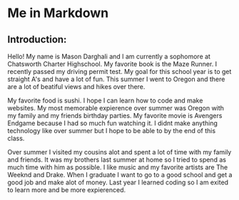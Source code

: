 # Me in Markdown
## Introduction:

Hello! My name is Mason Darghali and I am currently a sophomore at Chatsworth Charter Highschool. My favorite book is the Maze Runner. I recently passed my driving permit test. My goal for this school year is to get straight A's and have a lot of fun. This summer I went to Oregon and there are a lot of beatiful views and hikes over there.

My favorite food is sushi. I hope I can learn how to code and make websites. My most memorable expierence over summer was Oregon with my family and my friends birthday parties. My favorite movie is Avengers Endgame because I had so much fun watching it. I didnt make anything technology like over summer but I hope to be able to by the end of this class.

Over summer I visited my cousins alot and spent a lot of time with my family and friends. It was my brothers last summer at home so I tried to spend as much time with him as possible. I like music and my favorite artists are The Weeknd and Drake. When I graduate I want to go to a good school and get a good job and make alot of money. Last year I learned coding so I am exited to learn more and be more expierenced.
